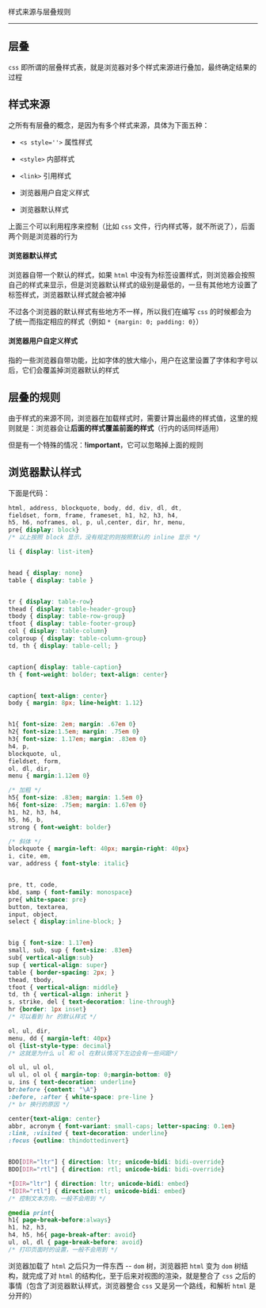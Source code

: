 样式来源与层叠规则

----


## 层叠

```css``` 即所谓的层叠样式表，就是浏览器对多个样式来源进行叠加，最终确定结果的过程

## 样式来源

之所有有层叠的概念，是因为有多个样式来源，具体为下面五种：

* ```<s style=''>``` 属性样式

* ```<style>``` 内部样式

* ```<link>``` 引用样式

* 浏览器用户自定义样式

* 浏览器默认样式

上面三个可以利用程序来控制（比如 ```css``` 文件，行内样式等，就不所说了），后面两个则是浏览器的行为

#### 浏览器默认样式

浏览器自带一个默认的样式，如果 ```html``` 中没有为标签设置样式，则浏览器会按照自己的样式来显示，但是浏览器默认样式的级别是最低的，一旦有其他地方设置了标签样式，浏览器默认样式就会被冲掉

不过各个浏览器的默认样式有些地方不一样，所以我们在编写 ```css``` 的时候都会为了统一而指定相应的样式（例如 ```* {margin: 0; padding: 0}```）

#### 浏览器用户自定义样式

指的一些浏览器自带功能，比如字体的放大缩小，用户在这里设置了字体和字号以后，它们会覆盖掉浏览器默认的样式


## 层叠的规则

由于样式的来源不同，浏览器在加载样式时，需要计算出最终的样式值，这里的规则就是：浏览器会让**后面的样式覆盖前面的样式**（行内的话同样适用）

但是有一个特殊的情况：**!important**，它可以忽略掉上面的规则

## 浏览器默认样式

下面是代码：

```css
html, address, blockquote, body, dd, div, dl, dt, 
fieldset, form, frame, frameset, h1, h2, h3, h4, 
h5, h6, noframes, ol, p, ul,center, dir, hr, menu, 
pre{ display: block} 
/* 以上按照 block 显示，没有规定的则按照默认的 inline 显示 */

li { display: list-item} 


head { display: none} 
table { display: table } 


tr { display: table-row} 
thead { display: table-header-group} 
tbody { display: table-row-group} 
tfoot { display: table-footer-group} 
col { display: table-column} 
colgroup { display: table-column-group} 
td, th { display: table-cell; } 


caption{ display: table-caption} 
th { font-weight: bolder; text-align: center} 


caption{ text-align: center} 
body { margin: 8px; line-height: 1.12} 


h1{ font-size: 2em; margin: .67em 0} 
h2{ font-size:1.5em; margin: .75em 0} 
h3{ font-size: 1.17em; margin: .83em 0} 
h4, p, 
blockquote, ul, 
fieldset, form, 
ol, dl, dir, 
menu { margin:1.12em 0} 

/* 加粗 */
h5{ font-size: .83em; margin: 1.5em 0} 
h6{ font-size: .75em; margin: 1.67em 0} 
h1, h2, h3, h4, 
h5, h6, b, 
strong { font-weight: bolder} 

/* 斜体 */
blockquote { margin-left: 40px; margin-right: 40px} 
i, cite, em, 
var, address { font-style: italic} 


pre, tt, code, 
kbd, samp { font-family: monospace} 
pre{ white-space: pre} 
button, textarea, 
input, object, 
select { display:inline-block; } 


big { font-size: 1.17em} 
small, sub, sup { font-size: .83em} 
sub{ vertical-align:sub} 
sup { vertical-align: super} 
table { border-spacing: 2px; } 
thead, tbody, 
tfoot { vertical-align: middle} 
td, th { vertical-align: inherit } 
s, strike, del { text-decoration: line-through} 
hr {border: 1px inset} 
/* 可以看到 hr 的默认样式 */

ol, ul, dir, 
menu, dd { margin-left: 40px} 
ol {list-style-type: decimal} 
/* 这就是为什么 ul 和 ol 在默认情况下左边会有一些间距*/

ol ul, ul ol, 
ul ul, ol ol { margin-top: 0;margin-bottom: 0} 
u, ins { text-decoration: underline} 
br:before {content: "\A"} 
:before, :after { white-space: pre-line } 
/* br 换行的原因 */

center{text-align: center} 
abbr, acronym { font-variant: small-caps; letter-spacing: 0.1em} 
:link, :visited { text-decoration: underline} 
:focus {outline: thindottedinvert} 


BDO[DIR="ltr"] { direction: ltr; unicode-bidi: bidi-override} 
BDO[DIR="rtl"] { direction: rtl; unicode-bidi: bidi-override} 

*[DIR="ltr"] { direction: ltr; unicode-bidi: embed} 
*[DIR="rtl"] { direction:rtl; unicode-bidi: embed} 
/* 控制文本方向，一般不会用到 */

@media print{ 
h1{ page-break-before:always} 
h1, h2, h3, 
h4, h5, h6{ page-break-after: avoid} 
ul, ol, dl { page-break-before: avoid}
/* 打印页面时的设置，一般不会用到 */
```

浏览器加载了 ```html``` 之后只为一件东西 -- ```dom``` 树，浏览器把 ```html``` 变为 ```dom``` 树结构，就完成了对 ```html``` 的结构化，至于后来对视图的渲染，就是整合了 ```css``` 之后的事情（包含了浏览器默认样式，浏览器整合 ```css``` 又是另一个路线，和解析 ```html``` 是分开的）